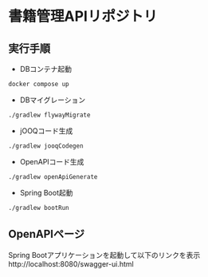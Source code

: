 # 書籍管理APIリポジトリ

## 実行手順

* DBコンテナ起動
```
docker compose up
```

* DBマイグレーション
```
./gradlew flywayMigrate
```

* jOOQコード生成
```
./gradlew jooqCodegen
```

* OpenAPIコード生成
```
./gradlew openApiGenerate
```

* Spring Boot起動
```
./gradlew bootRun
```

## OpenAPIページ
Spring Bootアプリケーションを起動して以下のリンクを表示
http://localhost:8080/swagger-ui.html
